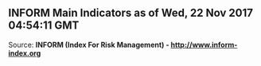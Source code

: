 ## INFORM Main Indicators as of Wed, 22 Nov 2017 04:54:11 GMT

Source: **INFORM (Index For Risk Management) - http://www.inform-index.org**